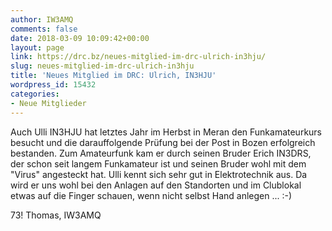 ```yaml
---
author: IW3AMQ
comments: false
date: 2018-03-09 10:09:42+00:00
layout: page
link: https://drc.bz/neues-mitglied-im-drc-ulrich-in3hju/
slug: neues-mitglied-im-drc-ulrich-in3hju
title: 'Neues Mitglied im DRC: Ulrich, IN3HJU'
wordpress_id: 15432
categories:
- Neue Mitglieder
---
```


Auch Ulli IN3HJU hat letztes Jahr im Herbst in Meran den Funkamateurkurs besucht und die darauffolgende Prüfung bei der Post in Bozen erfolgreich bestanden. Zum Amateurfunk kam er durch seinen Bruder Erich IN3DRS, der schon seit langem Funkamateur ist und seinen Bruder wohl mit dem "Virus" angesteckt hat. Ulli kennt sich sehr gut in Elektrotechnik aus. Da wird er uns wohl bei den Anlagen auf den Standorten und im Clublokal etwas auf die Finger schauen, wenn nicht selbst Hand anlegen ... :-)


73! Thomas, IW3AMQ






